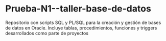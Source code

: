 # Prueba-N1--taller-base-de-datos
Repositorio con scripts SQL y PL/SQL para la creación y gestión de bases de datos en Oracle. Incluye tablas, procedimientos, funciones y triggers desarrollados como parte de proyectos
